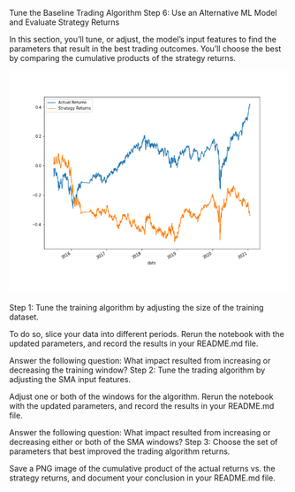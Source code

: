 Tune the Baseline Trading Algorithm
Step 6: Use an Alternative ML Model and Evaluate Strategy Returns


In this section, you’ll tune, or adjust, the model’s input features to find the parameters that result in the best trading outcomes. You’ll choose the best by comparing the cumulative products of the strategy returns.

![The orginal baseline model 90 Days of training](images/svm_small_training.png "Baseline SVM Model")

Step 1: Tune the training algorithm by adjusting the size of the training dataset.

To do so, slice your data into different periods. Rerun the notebook with the updated parameters, and record the results in your README.md file.

Answer the following question: What impact resulted from increasing or decreasing the training window?
Step 2: Tune the trading algorithm by adjusting the SMA input features.

Adjust one or both of the windows for the algorithm. Rerun the notebook with the updated parameters, and record the results in your README.md file.

Answer the following question: What impact resulted from increasing or decreasing either or both of the SMA windows?
Step 3: Choose the set of parameters that best improved the trading algorithm returns.

Save a PNG image of the cumulative product of the actual returns vs. the strategy returns, and document your conclusion in your README.md file.
